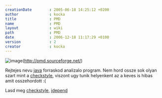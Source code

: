 ```yaml
---
creationDate        : 2005-06-18 14:25:12 +0200 
author              : kocka 
title               : PMD 
name                : PMD 
layout              : wiki 
path                : PMD 
date                : 2006-12-18 11:17:29 +0100 
version             : 2 
creator             : kocka 
---
```

![image](http://pmd.sourceforge.net/images/pmd_logo_small.jpg)(http://pmd.sourceforge.net/)

Rejtejes nevu [java](java.html) forraskod analizalo program. Nem hord ossze sok olyan szart mint a [checkstyle](checkstyle.html), viszont ugy tunik helyenkent az a keves is hibas amit osszehordott :(

Lasd meg [checkstyle](checkstyle.html), [jdepend](Missing.html)


